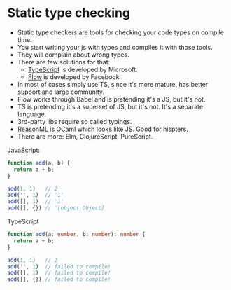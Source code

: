 # Static type checking

* Static type checkers are tools for checking your code types on compile time.
* You start writing your js with types and compiles it with those tools.
* They will complain about wrong types.
* There are few solutions for that:
  * [TypeScript](https://www.typescriptlang.org/) is developed by Microsoft.
  * [Flow](https://flow.org/) is developed by Facebook.
* In most of cases simply use TS, since it's more mature, has better support and large community.
* Flow works through Babel and is pretending it's a JS, but it's not.
* TS is pretending it's a superset of JS, but it's not. It's a separate language.
* 3rd-party libs require so called typings.
* [ReasonML](https://reasonml.github.io/) is OCaml which looks like JS. Good for hispters.
* There are more: Elm, ClojureScript, PureScript.

JavaScript:

```js
function add(a, b) {
  return a + b;
}

add(1, 1)   // 2
add('', 1)  // '1'
add([], 1)  // '1'
add([], {}) // '[object Object]'
```

TypeScript

```ts
function add(a: number, b: number): number {
  return a + b;
}

add(1, 1)   // 2
add('', 1)  // failed to compile!
add([], 1)  // failed to compile!
add([], {}) // failed to compile!
```